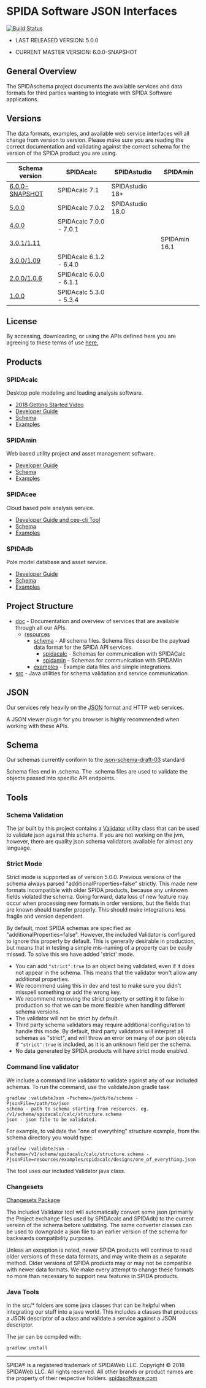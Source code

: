 SPIDA Software JSON Interfaces
==============================

[![Build Status](https://travis-ci.org/spidasoftware/schema.svg?branch=master)](http://travis-ci.org/spidasoftware/schema)

* LAST RELEASED VERSION: 5.0.0

* CURRENT MASTER VERSION: 6.0.0-SNAPSHOT

General Overview
--------------------------------
The SPIDAschema project documents the available services and data formats for third parties wanting to integrate with SPIDA Software applications.

Versions
-------
The data formats, examples, and available web service interfaces will all change from version to version. Please make sure you are reading the correct documentation and validating against the correct schema for the version of the SPIDA product you are using.

| Schema version                                                            | SPIDAcalc               | SPIDAstudio      | SPIDAmin      |
|---------------------------------------------------------------------------|-------------------------|------------------|---------------|
| [6.0.0-SNAPSHOT](https://github.com/spidasoftware/schema)                 | SPIDAcalc 7.1           | SPIDAstudio 18+  |               |
| [5.0.0](https://github.com/spidasoftware/schema/releases/tag/v5.0.0)      | SPIDAcalc 7.0.2         | SPIDAstudio 18.0 |               |
| [4.0.0](https://github.com/spidasoftware/schema/releases/tag/v4.0.0)      | SPIDAcalc 7.0.0 - 7.0.1 |                  |               |
| [3.0.1/1.11](https://github.com/spidasoftware/schema/releases/tag/1.11)   |                         |                  | SPIDAmin 16.1 |
| [3.0.0/1.09](https://github.com/spidasoftware/schema/releases/tag/v1.09)  | SPIDAcalc 6.1.2 - 6.4.0 |                  |               |
| [2.0.0/1.0.6](https://github.com/spidasoftware/schema/releases/tag/1.0.6) | SPIDAcalc 6.0.0 - 6.1.1 |                  |               |
| [1.0.0](https://github.com/spidasoftware/schema/releases/tag/1.0.0)       | SPIDAcalc 5.3.0 - 5.3.4 |                  |               |

License
-------
By accessing, downloading, or using the APIs defined here you are agreeing to these terms of use [here.](https://github.com/spidasoftware/schema/raw/master/SPIDAWeb%20API%20Terms%20of%20Service%20(Updated%204%20October%202017).pdf)

Products
----------

### SPIDAcalc
Desktop pole modeling and loading analysis software.
- [2018 Getting Started Video](https://youtu.be/xh1BTeFA19c)
- [Developer Guide](doc/calc.md)
- [Schema](resources/schema/spidacalc)
- [Examples](resources/examples/spidacalc)

### SPIDAmin
Web based utility project and asset management software.
- [Developer Guide](doc)
- [Schema](resources/schema/spidamin)
- [Examples](resources/examples/spidamin)

### SPIDAcee
Cloud based pole analysis service.
- [Developer Guide and cee-cli Tool](https://github.com/spidasoftware/cee-cli)
- [Schema](resources/schema/spidacalc/cee)
- [Examples](resources/examples/spidacalc/cee)

### SPIDAdb
Pole model database and asset service.
- [Developer Guide](doc/apis/spidadbAPI.md)
- [Schema](resources/schema/spidamin/spidadb)
- [Examples](resources/examples/spidamin/spidadb)

Project Structure
--------------------
- [doc](doc) - Documentation and overview of services that are available through all our APIs.
  - [resources](resources)
    - [schema](resources/schema) - All schema files. Schema files describe the payload data format for the SPIDA API services.
      - [spidacalc](resources/schema/spidacalc) - Schemas for communication with SPIDACalc
      - [spidamin](resources/schema/spidamin) - Schemas for communication with SPIDAMin
    - [examples](resources/examples) - Example data files and simple integrations.
- [src](src) - Java utilities for schema validation and service communication.

JSON
--------
Our services rely heavily on the [JSON](https://en.wikipedia.org/wiki/JSON) format and HTTP web services.

A JSON viewer plugin for you browser is highly recommended when working with these APIs.

Schema
--------
Our schemas currently conform to the [json-schema-draft-03](https://tools.ietf.org/html/draft-zyp-json-schema-03) standard

Schema files end in .schema. The .schema files are used to validate the objects passed into specific API endpoints.

Tools
-----
### Schema Validation
The jar built by this project contains a [Validator](src/main/groovy/com/spidasoftware/schema/validation/Validator.groovy) utility class that can be used to validate json against this schema. If you are not working on the jvm, however, there are quality json schema validators available for almost any language.

### Strict Mode
Strict mode is supported as of version 5.0.0. Previous versions of the schema always parsed "additionalProperties=false" strictly. This made new formats incompatible with older SPIDA products, because any unknown fields violated the schema. Going forward, data loss of new feature may occur when processing new formats in order versions, but the fields that are known should transfer properly. This should make integrations less fragile and version dependent.

By default, most SPIDA schemas are specified as "additionalProperties=false". However, the included Validator is configured to ignore this property by default. This is generally desirable in production, but means that in testing a simple mis-naming of a property can be easily missed. To solve this we have added 'strict' mode.

- You can add `"strict":true` to an object being validated, even if it does not appear in the schema.  This means that the validator won't allow any additional properties. 
- We recommend using this in dev and test to make sure you didn't misspell something or add the wrong key.
- We recommend removing the strict property or setting it to false in production so that we can be more flexible when handling different schema versions.
- The validator will not be strict by default.
- Third party schema validators may require additional configuration to handle this mode. By default, third party validators will interpret all schemas as "strict", and will throw an error on many of our json objects if `"strict":true` is included, as it is an unknown field per the schema.
- No data generated by SPIDA products will have strict mode enabled.

### Command line validator
We include a command line validator to validate against any of our included schemas. To run the command, use the validateJson gradle task

    gradlew :validateJson -Pschema=/path/to/schema -PjsonFile=/path/to/json
    schema - path to schema starting from resources. eg. /v1/schema/spidacalc/calc/structure.schema
    json - json file to be validated.

For example, to validate the "one of everything" structure example, from the schema directory you would type:

    gradlew :validateJson -Pschema=/v1/schema/spidacalc/calc/structure.schema -PjsonFile=resources/examples/spidacalc/designs/one_of_everything.json

The tool uses our included Validator java class.

### Changesets
[Changesets Package](src/main/groovy/com/spidasoftware/schema/conversion/changeset)

The included Validator tool will automatically convert some json  (primarily the Project exchange files used by SPIDAcalc and SPIDAdb) to the current version of the schema before validating. The same converter classes can be used to downgrade a json file to an earlier version of the schema for backwards compatibility purposes.

Unless an exception is noted, newer SPIDA products will continue to read older versions of these data formats, and may write them as a separate method. Older versions of SPIDA products may or may not be compatible with newer data formats. We make every attempt to change these formats no more than necessary to support new features in SPIDA products.

### Java Tools

In the src/* folders are some java classes that can be helpful when integrating our stuff into a java world.  This includes a classes that produces a JSON descriptor of a class and validate a service against a JSON descriptor.

The jar can be compiled with:

    gradlew install

***

SPIDA® is a registered trademark of SPIDAWeb LLC. Copyright © 2018 SPIDAWeb LLC. All rights reserved. All other brands or product names are the property of their respective holders.
[spidasoftware.com](http://www.spidasoftware.com/)
